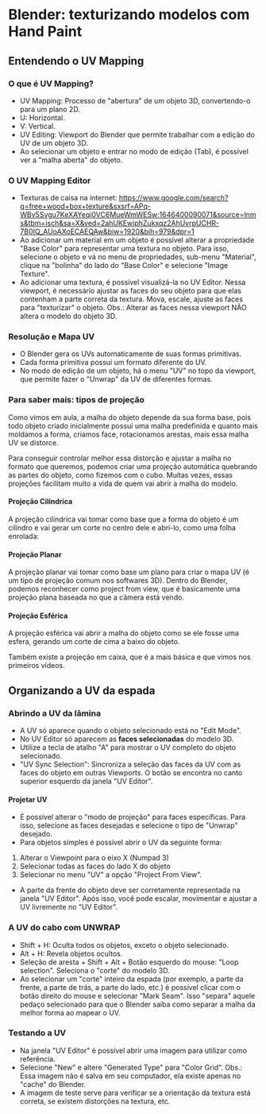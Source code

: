 # Blender: texturizando modelos com Hand Paint

## Entendendo o UV Mapping

### O que é UV Mapping?

- UV Mapping: Processo de "abertura" de um objeto 3D, convertendo-o para um plano 2D. 
- U: Horizontal.
- V: Vertical.
- UV Editing: Viewport do Blender que permite trabalhar com a edição do UV de um objeto 3D.
- Ao selecionar um objeto e entrar no modo de edição (Tab), é possível ver a "malha aberta" do objeto.

### O UV Mapping Editor

- Texturas de caisa na internet: https://www.google.com/search?q=free+wood+box+texture&sxsrf=APq-WBv5Svgu7KeXAYeqi0VC6MueWmWESw:1646400090071&source=lnms&tbm=isch&sa=X&ved=2ahUKEwiphZukxqz2AhUvrpUCHR-7B0IQ_AUoAXoECAEQAw&biw=1920&bih=979&dpr=1
- Ao adicionar um material em um objeto é possível alterar a propriedade "Base Color" para representar uma textura no objeto. Para isso, selecione o objeto e vá no menu de propriedades, sub-menu "Material", clique na "bolinha" do lado do "Base Color" e selecione "Image Texture".
- Ao adicionar uma textura, é possível visualizá-la no UV Editor. Nessa viewport, é necessário ajustar as faces do seu objeto para que elas contenham a parte correta da textura. Mova, escale, ajuste as faces para "texturizar" o objeto. Obs.: Alterar as faces nessa viewport NÃO altera o modelo do objeto 3D.

### Resolução e Mapa UV

- O Blender gera os UVs automaticamente de suas formas primitivas.
- Cada forma primitiva possui um formato diferente do UV.
- No modo de edição de um objeto, há o menu "UV" no topo da viewport, que permite fazer o "Unwrap" da UV de diferentes formas.

### Para saber mais: tipos de projeção

Como vimos em aula, a malha do objeto depende da sua forma base, pois todo objeto criado inicialmente possui uma malha predefinida e quanto mais moldamos a forma, criamos face, rotacionamos arestas, mais essa malha UV se distorce.

Para conseguir controlar melhor essa distorção e ajustar a malha no formato que queremos, podemos criar uma projeção automática quebrando as partes do objeto, como fizemos com o cubo. Muitas vezes, essas projeções facilitam muito a vida de quem vai abrir a malha do modelo.

#### Projeção Cilíndrica

A projeção cilíndrica vai tomar como base que a forma do objeto é um cilindro e vai gerar um corte no centro dele e abri-lo, como uma folha enrolada:

#### Projeção Planar

A projeção planar vai tomar como base um plano para criar o mapa UV (é um tipo de projeção comum nos softwares 3D). Dentro do Blender, podemos reconhecer como project from view, que é basicamente uma projeção plana baseada no que a câmera está vendo.

#### Projeção Esférica

A projeção esférica vai abrir a malha do objeto como se ele fosse uma esfera, gerando um corte de cima a baixo do objeto.

Também existe a projeção em caixa, que é a mais básica e que vimos nos primeiros vídeos.

## Organizando a UV da espada

### Abrindo a UV da lâmina

- A UV só aparece quando o objeto selecionado está no "Edit Mode".
- No UV Editor só aparecem as **faces selecionadas** do modelo 3D.
- Utilize a tecla de atalho "A" para mostrar o UV completo do objeto selecionado.
- "UV Sync Selection": Sincroniza a seleção das faces da UV com as faces do objeto em outras Viewports. O botão se encontra no canto superior esquerdo da janela "UV Editor".

#### Projetar UV

- É possível alterar o "modo de projeção" para faces específicas. Para isso, selecione as faces desejadas e selecione o tipo de "Unwrap" desejado.
- Para objetos simples é possível abrir o UV da seguinte forma:
1) Alterar o Viewpoint para o eixo X (Numpad 3)
2) Selecionar todas as faces do lado X do objeto
3) Selecionar no menu "UV" a opção "Project From View".
- A parte da frente do objeto deve ser corretamente representada na janela "UV Editor". Após isso, você pode escalar, movimentar e ajustar a UV livremente no "UV Editor".

### A UV do cabo com UNWRAP

- Shift + H: Oculta todos os objetos, exceto o objeto selecionado.
- Alt + H: Revela objetos ocultos.
- Seleção de aresta + Shift + Alt + Botão esquerdo do mouse: "Loop selection". Seleciona o "corte" do modelo 3D.
- Ao selecionar um "corte" inteiro da espada (por exemplo, a parte da frente, a parte de trás, a parte do lado, etc.) é possível clicar com o botão direito do mouse e selecionar "Mark Seam". Isso "separa" aquele pedaço selecionado para que o Blender saiba como separar a malha da melhor forma ao mapear o UV.

### Testando a UV

- Na janela "UV Editor" é possível abrir uma imagem para utilizar como referência.
- Selecione "New" e altere "Generated Type" para "Color Grid". Obs.: Essa imagem não é salva em seu computador, ela existe apenas no "cache" do Blender.
- A imagem de teste serve para verificar se a orientação da textura está correta, se existem distorções na textura, etc.
